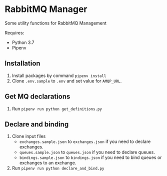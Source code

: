 # RabbitMQ Manager

Some utility functions for RabbitMQ Management

Requires:

- Python 3.7
- Pipenv

## Installation

1. Install packages by command `pipenv install`
1. Clone `.env.sample` to `.env` and set value for `AMQP_URL`.

## Get MQ declarations

1. Run `pipenv run python get_definitions.py`

## Declare and binding

1. Clone input files
    - `exchanges.sample.json` to `exchanges.json` if you need to declare exchanges.
    - `queues.sample.json` to `queues.json` if you need to declare queues.
    - `bindings.sample.json` to `bindings.json` if you need to bind queues or exchanges to an exchange.
1. Run `pipenv run python declare_and_bind.py`
